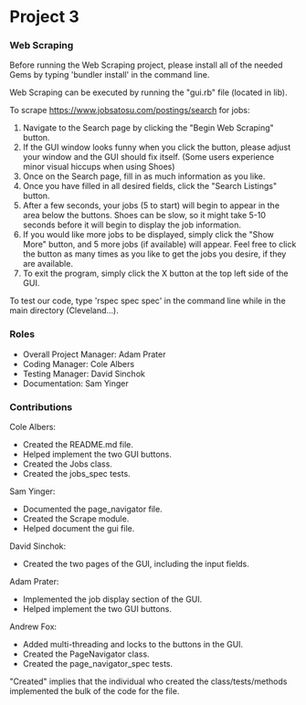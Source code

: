 # Project 3
### Web Scraping
Before running the Web Scraping project, please install all of the
needed Gems by typing 'bundler install' in the command line.

Web Scraping can be executed by running the "gui.rb" file (located in lib). 

To scrape https://www.jobsatosu.com/postings/search for jobs:
 1) Navigate to the Search page by clicking the "Begin Web Scraping" button.
 2) If the GUI window looks funny when you click the button, please adjust 
 your window and the GUI should fix itself. (Some users experience 
 minor visual hiccups when using Shoes)
 3) Once on the Search page, fill in as much information as you like.
 4) Once you have filled in all desired fields, click the "Search Listings"
 button.
 5) After a few seconds, your jobs (5 to start) will begin to appear in the area below
 the buttons. Shoes can be slow, so it might take 5-10 seconds
 before it will begin to display the job information.
 6) If you would like more jobs to be displayed, simply click the
 "Show More" button, and 5 more jobs (if available) will appear. Feel free to click
 the button as many times as you like to get the jobs you desire, if they
 are available.
 7) To exit the program, simply click the X button at the top left side of
 the GUI.
 
To test our code, type 'rspec spec spec' in the command line 
while in the main directory (Cleveland...).

### Roles
* Overall Project Manager: Adam Prater
* Coding Manager: Cole Albers
* Testing Manager: David Sinchok
* Documentation: Sam Yinger

### Contributions

Cole Albers:
* Created the README.md file.
* Helped implement the two GUI buttons.
* Created the Jobs class.
* Created the jobs_spec tests.

Sam Yinger:
* Documented the page_navigator file.
* Created the Scrape module.
* Helped document the gui file.

David Sinchok:
* Created the two pages of the GUI, including the input fields.

Adam Prater:
* Implemented the job display section of the GUI.
* Helped implement the two GUI buttons.

Andrew Fox:
* Added multi-threading and locks to the buttons in the GUI.
* Created the PageNavigator class.
* Created the page_navigator_spec tests.

"Created" implies that the individual who created the 
class/tests/methods implemented the bulk of the code for the file.